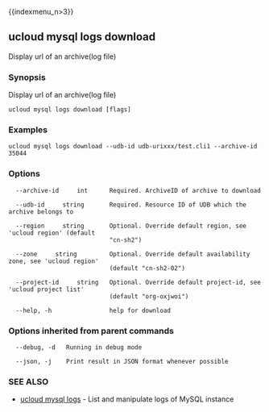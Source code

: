 {{indexmenu_n>3}}

## ucloud mysql logs download

Display url of an archive(log file)

### Synopsis

Display url of an archive(log file)

```
ucloud mysql logs download [flags]
```

### Examples

```
ucloud mysql logs download --udb-id udb-urixxx/test.cli1 --archive-id 35044
```

### Options

```
  --archive-id     int      Required. ArchiveID of archive to download 

  --udb-id     string       Required. Resource ID of UDB which the archive belongs to 

  --region     string       Optional. Override default region, see 'ucloud region' (default
                            "cn-sh2") 

  --zone     string         Optional. Override default availability zone, see 'ucloud region'
                            (default "cn-sh2-02") 

  --project-id     string   Optional. Override default project-id, see 'ucloud project list'
                            (default "org-oxjwoi") 

  --help, -h                help for download 

```

### Options inherited from parent commands

```
  --debug, -d   Running in debug mode 

  --json, -j    Print result in JSON format whenever possible 

```

### SEE ALSO

* [ucloud mysql logs](software/cli/cmd/ucloud/mysql/logs)	 - List and manipulate logs of MySQL instance

